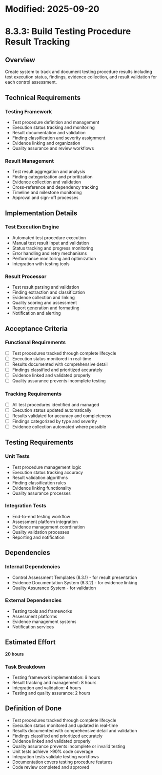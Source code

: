 # Modified: 2025-09-20

# 8.3.3: Build Testing Procedure Result Tracking

## Overview
Create system to track and document testing procedure results including test execution status, findings, evidence collection, and result validation for each control assessment.

## Technical Requirements

### Testing Framework
- Test procedure definition and management
- Execution status tracking and monitoring
- Result documentation and validation
- Finding classification and severity assignment
- Evidence linking and organization
- Quality assurance and review workflows

### Result Management
- Test result aggregation and analysis
- Finding categorization and prioritization
- Evidence collection and validation
- Cross-reference and dependency tracking
- Timeline and milestone monitoring
- Approval and sign-off processes

## Implementation Details

### Test Execution Engine
- Automated test procedure execution
- Manual test result input and validation
- Status tracking and progress monitoring
- Error handling and retry mechanisms
- Performance monitoring and optimization
- Integration with testing tools

### Result Processor
- Test result parsing and validation
- Finding extraction and classification
- Evidence collection and linking
- Quality scoring and assessment
- Report generation and formatting
- Notification and alerting

## Acceptance Criteria

### Functional Requirements
- [ ] Test procedures tracked through complete lifecycle
- [ ] Execution status monitored in real-time
- [ ] Results documented with comprehensive detail
- [ ] Findings classified and prioritized accurately
- [ ] Evidence linked and validated properly
- [ ] Quality assurance prevents incomplete testing

### Tracking Requirements
- [ ] All test procedures identified and managed
- [ ] Execution status updated automatically
- [ ] Results validated for accuracy and completeness
- [ ] Findings categorized by type and severity
- [ ] Evidence collection automated where possible

## Testing Requirements

### Unit Tests
- Test procedure management logic
- Execution status tracking accuracy
- Result validation algorithms
- Finding classification rules
- Evidence linking functionality
- Quality assurance processes

### Integration Tests
- End-to-end testing workflow
- Assessment platform integration
- Evidence management coordination
- Quality validation processes
- Reporting and notification

## Dependencies

### Internal Dependencies
- Control Assessment Templates (8.3.1) - for result presentation
- Evidence Documentation System (8.3.2) - for evidence linking
- Quality Assurance System - for validation

### External Dependencies
- Testing tools and frameworks
- Assessment platforms
- Evidence management systems
- Notification services

## Estimated Effort
**20 hours**

### Task Breakdown
- Testing framework implementation: 6 hours
- Result tracking and management: 8 hours
- Integration and validation: 4 hours
- Testing and quality assurance: 2 hours

## Definition of Done
- Test procedures tracked through complete lifecycle
- Execution status monitored and updated in real-time
- Results documented with comprehensive detail and validation
- Findings classified and prioritized accurately
- Evidence linked and validated properly
- Quality assurance prevents incomplete or invalid testing
- Unit tests achieve >90% code coverage
- Integration tests validate testing workflows
- Documentation covers testing procedure features
- Code review completed and approved
